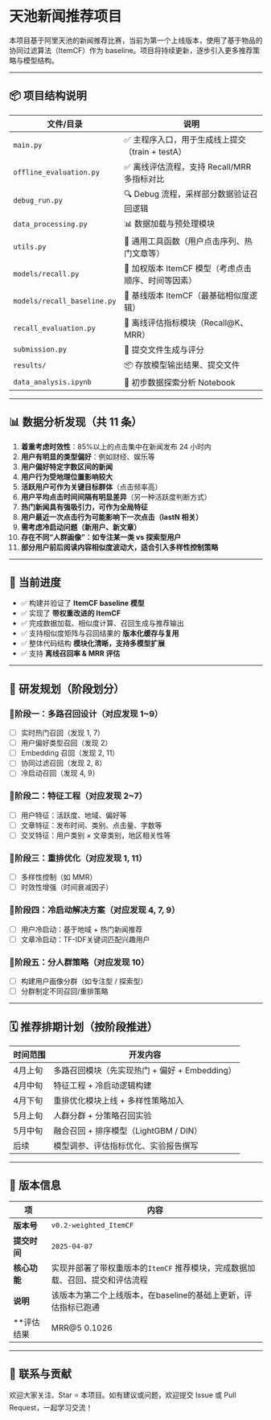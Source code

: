 # 天池新闻推荐项目

本项目基于阿里天池的新闻推荐比赛，当前为第一个上线版本，使用了基于物品的协同过滤算法（ItemCF）作为 baseline。项目将持续更新，逐步引入更多推荐策略与模型结构。

---

## 📦 项目结构说明


| 文件/目录                   | 说明                                                |
| --------------------------- | --------------------------------------------------- |
| `main.py`                   | ✅ 主程序入口，用于生成线上提交（train + testA）    |
| `offline_evaluation.py`     | ✅ 离线评估流程，支持 Recall/MRR 多指标对比         |
| `debug_run.py`              | 🔍 Debug 流程，采样部分数据验证召回逻辑             |
| `data_processing.py`        | 📊 数据加载与预处理模块                             |
| `utils.py`                  | 🧰 通用工具函数（用户点击序列、热门文章等）         |
| `models/recall.py`          | 📌 加权版本 ItemCF 模型（考虑点击顺序、时间等因素） |
| `models/recall_baseline.py` | 📌 基线版本 ItemCF（最基础相似度逻辑）              |
| `recall_evaluation.py`      | 📐 离线评估指标模块（Recall@K、MRR）                |
| `submission.py`             | 📁 提交文件生成与评分                               |
| `results/`                  | 📦 存放模型输出结果、提交文件                       |
| `data_analysis.ipynb`       | 📓 初步数据探索分析 Notebook                        |

---

## 📊 数据分析发现（共 11 条）

1. **着重考虑时效性**：85%以上的点击集中在新闻发布 24 小时内
2. **用户有明显的类型偏好**：例如财经、娱乐等
3. **用户偏好特定字数区间的新闻**
4. **用户行为受地理位置影响较大**
5. **活跃用户可作为关键目标群体**（点击频率高）
6. **用户平均点击时间间隔有明显差异**（另一种活跃度判断方式）
7. **热门新闻具有强吸引力，可作为全局特征**
8. **用户最近一次点击行为可能影响下一次点击（lastN 相关）**
9. **需考虑冷启动问题（新用户、新文章）**
10. **存在不同“人群画像”：如专注某一类 vs 探索型用户**
11. **部分用户前后阅读内容相似度波动大，适合引入多样性控制策略**

---

## 🚀 当前进度

- ✅ 构建并验证了 **ItemCF baseline 模型**
- ✅ 实现了 **带权重改进的 ItemCF**
- ✅ 完成数据加载、相似度计算、召回生成与推荐输出
- ✅ 支持相似度矩阵与召回结果的 **版本化缓存与复用**
- ✅ 整体代码结构 **模块化清晰，支持多模型扩展**
- ✅ 支持 **离线召回率 & MRR 评估**

---

## 🔄 研发规划（阶段划分）

### 📍阶段一：多路召回设计（对应发现 1~9）

- [ ]  实时热门召回（发现 1, 7）
- [ ]  用户偏好类型召回（发现 2）
- [ ]  Embedding 召回（发现 2, 11）
- [ ]  协同过滤召回（发现 2, 8）
- [ ]  冷启动召回（发现 4, 9）

### 📍阶段二：特征工程（对应发现 2~7）

- [ ]  用户特征：活跃度、地域、偏好等
- [ ]  文章特征：发布时间、类别、点击量、字数等
- [ ]  交叉特征：用户类别 × 文章类别，地区相关性等

### 📍阶段三：重排优化（对应发现 1, 11）

- [ ]  多样性控制（如 MMR）
- [ ]  时效性增强（时间衰减因子）

### 📍阶段四：冷启动解决方案（对应发现 4, 7, 9）

- [ ]  用户冷启动：基于地域 + 热门新闻推荐
- [ ]  文章冷启动：TF-IDF关键词匹配兴趣用户

### 📍阶段五：分人群策略（对应发现 10）

- [ ]  构建用户画像分群（如专注型 / 探索型）
- [ ]  分群制定不同召回/重排策略

---

## 🗓️ 推荐排期计划（按阶段推进）


| 时间范围 | 开发内容                                      |
| -------- | --------------------------------------------- |
| 4月上旬  | 多路召回模块（先实现热门 + 偏好 + Embedding） |
| 4月中旬  | 特征工程 + 冷启动逻辑构建                     |
| 4月下旬  | 重排优化模块上线 + 多样性策略加入             |
| 5月上旬  | 人群分群 + 分策略召回实验                     |
| 5月中旬  | 融合召回 + 排序模型（LightGBM / DIN）         |
| 后续     | 模型调参、评估指标优化、实验报告撰写          |

---

## 🔖 版本信息


| 项           | 内容                                                                          |
| ------------ | ----------------------------------------------------------------------------- |
| **版本号**   | `v0.2-weighted_ItemCF`                                                        |
| **提交时间** | `2025-04-07`                                                                  |
| **核心功能** | 实现并部署了带权重版本的`ItemCF` 推荐模块，完成数据加载、召回、提交和评估流程 |
| **说明**     | 该版本为第二个上线版本，在baseline的基础上更新，评估指标已跑通                |
| **评估结果   | MRR@5 0.1026                                                                  |

---

## 📮 联系与贡献

欢迎大家关注、Star ⭐️ 本项目。如有建议或问题，欢迎提交 Issue 或 Pull Request，一起学习交流！
